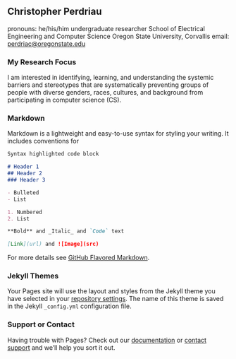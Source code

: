 ## Christopher Perdriau
pronouns: he/his/him
undergraduate researcher
School of Electrical Engineering and Computer Science
Oregon State University, Corvallis
email: perdriac@oregonstate.edu

### My Research Focus

I am interested in identifying, learning, and understanding the systemic barriers and stereotypes that are systematically preventing groups of people with diverse genders, races, cultures, and background from participating in computer science (CS).

### Markdown

Markdown is a lightweight and easy-to-use syntax for styling your writing. It includes conventions for

```markdown
Syntax highlighted code block

# Header 1
## Header 2
### Header 3

- Bulleted
- List

1. Numbered
2. List

**Bold** and _Italic_ and `Code` text

[Link](url) and ![Image](src)
```

For more details see [GitHub Flavored Markdown](https://guides.github.com/features/mastering-markdown/).

### Jekyll Themes

Your Pages site will use the layout and styles from the Jekyll theme you have selected in your [repository settings](https://github.com/ChristopherPerdriau/ChristopherPerdriau.github.io/settings). The name of this theme is saved in the Jekyll `_config.yml` configuration file.

### Support or Contact

Having trouble with Pages? Check out our [documentation](https://docs.github.com/categories/github-pages-basics/) or [contact support](https://github.com/contact) and we’ll help you sort it out.

